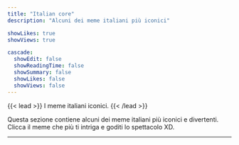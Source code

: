 ```yaml
---
title: "Italian core"
description: "Alcuni dei meme italiani più iconici"

showLikes: true
showViews: true

cascade:
  showEdit: false
  showReadingTime: false
  showSummary: false
  showLikes: false
  showViews: false
---
```


{{< lead >}}
I meme italiani iconici.
{{< /lead >}}

Questa sezione contiene alcuni dei meme italiani più iconici e divertenti. Clicca il meme che più ti intriga e goditi lo spettacolo XD. 

---